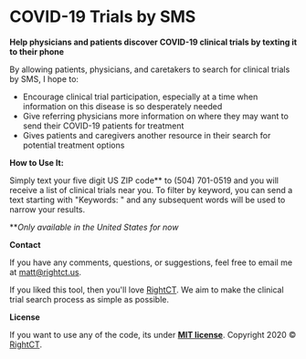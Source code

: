# COVID-19 Trials by SMS
**Help physicians and patients discover COVID-19 clinical trials by texting it to their phone**

By allowing patients, physicians, and caretakers to search for clinical trials by SMS, I hope to:
- Encourage clinical trial participation, especially at a time when information on this disease is so desperately needed
- Give referring physicians more information on where they may want to send their COVID-19 patients for treatment
- Gives patients and caregivers another resource in their search for potential treatment options

**How to Use It:**

Simply text your five digit US ZIP code** to (504) 701-0519 and you will receive a list of clinical trials near you. To filter by keyword, you can send a text starting with "Keywords: " and any subsequent words will be used to narrow your results.

***Only available in the United States for now*

**Contact**

If you have any comments, questions, or suggestions, feel free to email me at <a href="mailto:matt@rightct.us">matt@rightct.us</a>.

If you liked this tool, then you'll love <a href="https://rightct.us" target="_blank">RightCT</a>. We aim to make the clinical trial search process as simple as possible.

**License**

If you want to use any of the code, its under **[MIT license](http://opensource.org/licenses/mit-license.php)**. Copyright 2020 © <a href="https://rightct.us" target="_blank">RightCT</a>.